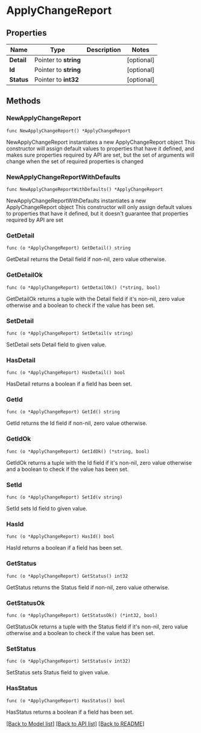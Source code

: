# ApplyChangeReport

## Properties

Name | Type | Description | Notes
------------ | ------------- | ------------- | -------------
**Detail** | Pointer to **string** |  | [optional] 
**Id** | Pointer to **string** |  | [optional] 
**Status** | Pointer to **int32** |  | [optional] 

## Methods

### NewApplyChangeReport

`func NewApplyChangeReport() *ApplyChangeReport`

NewApplyChangeReport instantiates a new ApplyChangeReport object
This constructor will assign default values to properties that have it defined,
and makes sure properties required by API are set, but the set of arguments
will change when the set of required properties is changed

### NewApplyChangeReportWithDefaults

`func NewApplyChangeReportWithDefaults() *ApplyChangeReport`

NewApplyChangeReportWithDefaults instantiates a new ApplyChangeReport object
This constructor will only assign default values to properties that have it defined,
but it doesn't guarantee that properties required by API are set

### GetDetail

`func (o *ApplyChangeReport) GetDetail() string`

GetDetail returns the Detail field if non-nil, zero value otherwise.

### GetDetailOk

`func (o *ApplyChangeReport) GetDetailOk() (*string, bool)`

GetDetailOk returns a tuple with the Detail field if it's non-nil, zero value otherwise
and a boolean to check if the value has been set.

### SetDetail

`func (o *ApplyChangeReport) SetDetail(v string)`

SetDetail sets Detail field to given value.

### HasDetail

`func (o *ApplyChangeReport) HasDetail() bool`

HasDetail returns a boolean if a field has been set.

### GetId

`func (o *ApplyChangeReport) GetId() string`

GetId returns the Id field if non-nil, zero value otherwise.

### GetIdOk

`func (o *ApplyChangeReport) GetIdOk() (*string, bool)`

GetIdOk returns a tuple with the Id field if it's non-nil, zero value otherwise
and a boolean to check if the value has been set.

### SetId

`func (o *ApplyChangeReport) SetId(v string)`

SetId sets Id field to given value.

### HasId

`func (o *ApplyChangeReport) HasId() bool`

HasId returns a boolean if a field has been set.

### GetStatus

`func (o *ApplyChangeReport) GetStatus() int32`

GetStatus returns the Status field if non-nil, zero value otherwise.

### GetStatusOk

`func (o *ApplyChangeReport) GetStatusOk() (*int32, bool)`

GetStatusOk returns a tuple with the Status field if it's non-nil, zero value otherwise
and a boolean to check if the value has been set.

### SetStatus

`func (o *ApplyChangeReport) SetStatus(v int32)`

SetStatus sets Status field to given value.

### HasStatus

`func (o *ApplyChangeReport) HasStatus() bool`

HasStatus returns a boolean if a field has been set.


[[Back to Model list]](../README.md#documentation-for-models) [[Back to API list]](../README.md#documentation-for-api-endpoints) [[Back to README]](../README.md)


